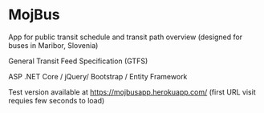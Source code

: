 # MojBus

App for public transit schedule and transit path overview (designed for buses in Maribor, Slovenia)

General Transit Feed Specification (GTFS)

ASP .NET Core / jQuery/ Bootstrap / Entity Framework

Test version available at https://mojbusapp.herokuapp.com/  (first URL visit requies few seconds to load)
